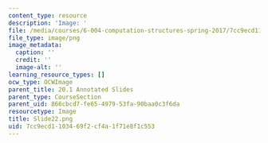 ```yaml
---
content_type: resource
description: 'Image: '
file: /media/courses/6-004-computation-structures-spring-2017/7cc9ecd1103469f2cf4a1f71e8f1c553_Slide22.png
file_type: image/png
image_metadata:
  caption: ''
  credit: ''
  image-alt: ''
learning_resource_types: []
ocw_type: OCWImage
parent_title: 20.1 Annotated Slides
parent_type: CourseSection
parent_uid: 866cbcd7-fe65-4979-53fa-90baa0c3f6da
resourcetype: Image
title: Slide22.png
uid: 7cc9ecd1-1034-69f2-cf4a-1f71e8f1c553
---
```

